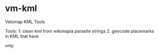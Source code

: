 # vm-kml
Velomap KML Tools

Tools:
1: clean kml from wikimapia parasite strings
2. geocode placemarks in KML that have <address> only


